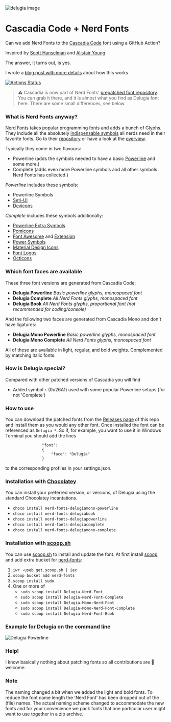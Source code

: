 ![delugia image](/delugia_book.png)
# Cascadia Code + Nerd Fonts
Can we add Nerd Fonts to the [Cascadia Code](https://github.com/microsoft/cascadia-code) font using a GitHub Action?

Inspired by [Scott Hanselman](https://www.hanselman.com/blog/PatchingTheNewCascadiaCodeToIncludePowerlineGlyphsAndOtherNerdFontsForTheWindowsTerminal.aspx) and [Alistair Young](https://github.com/microsoft/cascadia-code/issues/10?WT.mc_id=-blog-scottha#issuecomment-532969414).

The answer, it turns out, is yes.

I wrote a [blog post with more details](https://admcpr.com/automating-the-patching-of-cascadia-code-to-include-nerd-fonts) about how this works.

[![Actions Status](https://github.com/adam7/delugia-code/workflows/Generate%20Fonts/badge.svg)](https://github.com/adam7/delugia-code/actions)

> ⚠ Cascadia is now part of Nerd Fonts' [prepatched font repository](https://github.com/ryanoasis/nerd-fonts#patched-fonts). You can grab it there, and it is almost what you find as Delugia font here. There are some small differences, see below.

### What is Nerd Fonts anyway?
[Nerd Fonts](https://www.nerdfonts.com) takes popular programming fonts and adds a bunch of Glyphs. They include all the absolutely [indispensable symbols](https://github.com/ryanoasis/nerd-fonts/wiki/Glyph-Sets-and-Code-Points) all nerds need in their favorite fonts.
Go to their [repository](https://github.com/ryanoasis/nerd-fonts) or have a look at the [overview](https://www.nerdfonts.com/#cheat-sheet).

Typically they come in two flavours:
* Powerline (adds the symbols needed to have a basic [Powerline](https://github.com/powerline) and some more.)
* Complete (adds even more Powerline symbols and all other symbols Nerd Fonts has collected.)

_Powerline_ includes these symbols:
* Powerline Symbols
* [Seti-UI](https://atom.io/themes/seti-ui#current_icons)
* [Devicons](http://vorillaz.github.io/devicons/)

_Complete_ includes these symbols additionally:
* [Powerline Extra Symbols](https://github.com/ryanoasis/powerline-extra-symbols)
* [Pomicons](https://github.com/gabrielelana/pomicons)
* [Font Awesome](https://github.com/FortAwesome/Font-Awesome) and [Extension](https://github.com/AndreLZGava/font-awesome-extension)
* [Power Symbols](https://unicodepowersymbol.com/)
* [Material Design Icons](https://github.com/Templarian/MaterialDesign)
* [Font Logos](https://github.com/Lukas-W/font-logos)
* [Octicons](https://github.com/github/octicons)

### Which font faces are available

These three font versions are generated from Cascadia Code:
* **Delugia Powerline** _Basic powerline glyphs, monospaced font_
* **Delugia Complete** _All Nerd Fonts glyphs, monospaced font_
* **Delugia Book** _All Nerd Fonts glyphs, proportional font (not recommended for coding/console)_

And the following two faces are generated from Cascadia Mono and don't have ligatures:
* **Delugia Mono Powerline** _Basic powerline glyphs, monospaced font_
* **Delugia Mono Complete** _All Nerd Fonts glyphs, monospaced font_

All of these are available in light, regular, and bold weights. Complemented by matching italic fonts.

### How is Delugia special?
Compared with other patched versions of Cascadia you will find
* Added symbol ``⚡`` (0u26A1) used with some popular Powerline setups (for not 'Complete')

### How to use
You can download the patched fonts from the [Releases page](https://github.com/adam7/delugia-code/releases) of this
repo and install them as you would any other font. Once installed the font can be referenced as `Delugia *`.
So if, for example, you want to use it in Windows Terminal you should add the lines

```
                "font":
                {
                    "face": "Delugia"
                }
```

to the corresponding profiles in your settings.json.

### Installation with [Chocolatey](https://chocolatey.org/install)
You can install your preferred version, or versions, of Delugia using the standard Chocolatey incantations.

* `choco install nerd-fonts-delugiamono-powerline`
* `choco install nerd-fonts-delugiabook`
* `choco install nerd-fonts-delugiapowerline`
* `choco install nerd-fonts-delugiacomplete`
* `choco install nerd-fonts-delugiamono-complete`

### Installation with [scoop.sh](https://scoop.sh)
You can use [scoop.sh](https://scoop.sh) to install and update the font. At first install [scoop](https://github.com/lukesampson/scoop) and add extra bucket for [nerd-fonts](https://github.com/matthewjberger/scoop-nerd-fonts): 
1) `iwr -useb get.scoop.sh | iex`
2) `scoop bucket add nerd-fonts`
3) `scoop install sudo`
4) One or more of
    * `sudo scoop install Delugia-Nerd-Font`
    * `sudo scoop install Delugia-Nerd-Font-Complete`
    * `sudo scoop install Delugia-Mono-Nerd-Font`
    * `sudo scoop install Delugia-Mono-Nerd-Font-Complete`
    * `sudo scoop install Delugia-Nerd-Font-Book`

### Example for Delugia on the command line

![Delugia Powerline](/delugia_powerline.png)

### Help!
I know basically nothing about patching fonts so all contributions are 🦸‍ welcome. 

### Note
The naming changed a bit when we added the light and bold fonts.
To reduce the font name length the 'Nerd Font' has been dropped out of the (file) names.
The actual naming scheme changed to accommodate the new fonts and for your convenience we pack
fonts that one particular user might want to use together in a zip archive.
